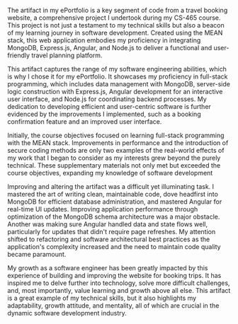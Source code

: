 The artifact in my ePortfolio is a key segment of code from a travel booking website, a comprehensive project I undertook during my CS-465 course. This project is not just a testament to my technical skills but also a beacon of my learning journey in software development. Created using the MEAN stack, this web application embodies my proficiency in integrating MongoDB, Express.js, Angular, and Node.js to deliver a functional and user-friendly travel planning platform.

This artifact captures the range of my software engineering abilities, which is why I chose it for my ePortfolio. It showcases my proficiency in full-stack programming, which includes data management with MongoDB, server-side logic construction with Express.js, Angular development for an interactive user interface, and Node.js for coordinating backend processes. My dedication to developing efficient and user-centric software is further evidenced by the improvements I implemented, such as a booking confirmation feature and an improved user interface.

Initially, the course objectives focused on learning full-stack programming with the MEAN stack. Improvements in performance and the introduction of secure coding methods are only two examples of the real-world effects of my work that I began to consider as my interests grew beyond the purely technical. These supplementary materials not only met but exceeded the course objectives, expanding my knowledge of software development

Improving and altering the artifact was a difficult yet illuminating task. I mastered the art of writing clean, maintainable code, dove headfirst into MongoDB for efficient database administration, and mastered Angular for real-time UI updates. Improving application performance through optimization of the MongoDB schema architecture was a major obstacle. Another was making sure Angular handled data and state flows well, particularly for updates that didn't require page refreshes. My attention shifted to refactoring and software architectural best practices as the application's complexity increased and the need to maintain code quality became paramount.

My growth as a software engineer has been greatly impacted by this experience of building and improving the website for booking trips. It has inspired me to delve further into technology, solve more difficult challenges, and, most importantly, value learning and growth above all else. This artifact is a great example of my technical skills, but it also highlights my adaptability, growth attitude, and mentality, all of which are crucial in the dynamic software development industry.




